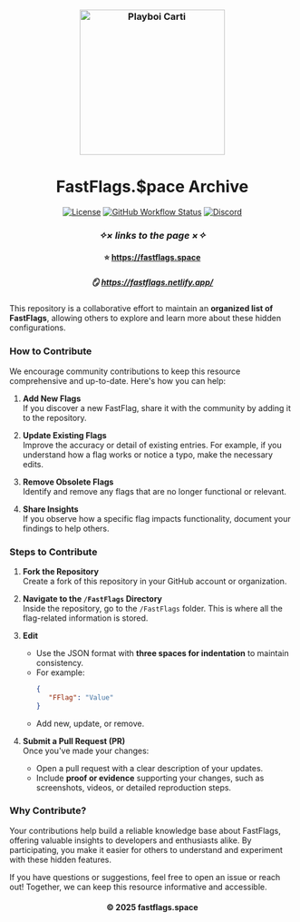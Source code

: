 <!--
---
visibility: hidden
---
-->

<h3 align="center">
  <img src="assets/cartikiss.gif" width="256" alt="Playboi Carti">
</h3>

<h1 align="center">FastFlags.$pace Archive</h1>

<div align="center">

[![License][shield-repo-license]][repo-license]
[![GitHub Workflow Status][shield-repo-workflow]][repo-actions]
[![Discord][shield-discord-server]][discord-invite]

### *✧× links to the page ×✧*

#### ⭐ https://fastflags.space
##### 🪞 https://fastflags.netlify.app/

</div>

This repository is a collaborative effort to maintain an **organized list of FastFlags**, allowing others to explore and learn more about these hidden configurations.  

### **How to Contribute**  

We encourage community contributions to keep this resource comprehensive and up-to-date. Here's how you can help:  

1. **Add New Flags**  
   If you discover a new FastFlag, share it with the community by adding it to the repository.  

2. **Update Existing Flags**  
   Improve the accuracy or detail of existing entries. For example, if you understand how a flag works or notice a typo, make the necessary edits.  

3. **Remove Obsolete Flags**  
   Identify and remove any flags that are no longer functional or relevant.  

4. **Share Insights**  
   If you observe how a specific flag impacts functionality, document your findings to help others.  

### **Steps to Contribute**  

1. **Fork the Repository**  
   Create a fork of this repository in your GitHub account or organization.  

2. **Navigate to the `/FastFlags` Directory**  
   Inside the repository, go to the `/FastFlags` folder. This is where all the flag-related information is stored.  

3. **Edit**  
   - Use the JSON format with **three spaces for indentation** to maintain consistency.  
   - For example:  
     ```json
     {
        "FFlag": "Value"
     }
     ```  
   - Add new, update, or remove.  

4. **Submit a Pull Request (PR)**  
   Once you've made your changes:  
   - Open a pull request with a clear description of your updates.  
   - Include **proof or evidence** supporting your changes, such as screenshots, videos, or detailed reproduction steps.  

### **Why Contribute?**  

Your contributions help build a reliable knowledge base about FastFlags, offering valuable insights to developers and enthusiasts alike. By participating, you make it easier for others to understand and experiment with these hidden features.  

If you have questions or suggestions, feel free to open an issue or reach out! Together, we can keep this resource informative and accessible.

<h4 align="center">© 2025 fastflags.space</h4>

[shield-repo-license]:  https://img.shields.io/github/license/fastdotspace/fastflags.space/
[shield-repo-workflow]: https://img.shields.io/github/actions/workflow/status/fastdotspace/fastflags.space/retype-action.yml?branch=master&label=builds

[shield-discord-server]: https://img.shields.io/discord/1241247795470536725?logo=discord&logoColor=white&label=discord&color=4d3dff

[repo-license]:  https://github.com/fastdotspace/fastflags.space/blob/main/LICENSE
[repo-actions]:  https://github.com/fastdotspace/fastflags.space/actions

[discord-invite]:  https://discord.gg/6zqNQTSkr
